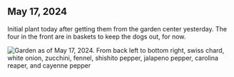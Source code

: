 ## May 17, 2024

Initial plant today after getting them from the garden center yesterday. The four in the front are in baskets to keep the dogs out, for now. 

![Garden as of May 17, 2024. From back left to bottom right, swiss chard, white onion, zucchini, fennel, shishito pepper, jalapeno pepper, carolina reaper, and cayenne pepper](https://nathanlapp.xyz/media/20240517.jpg)
